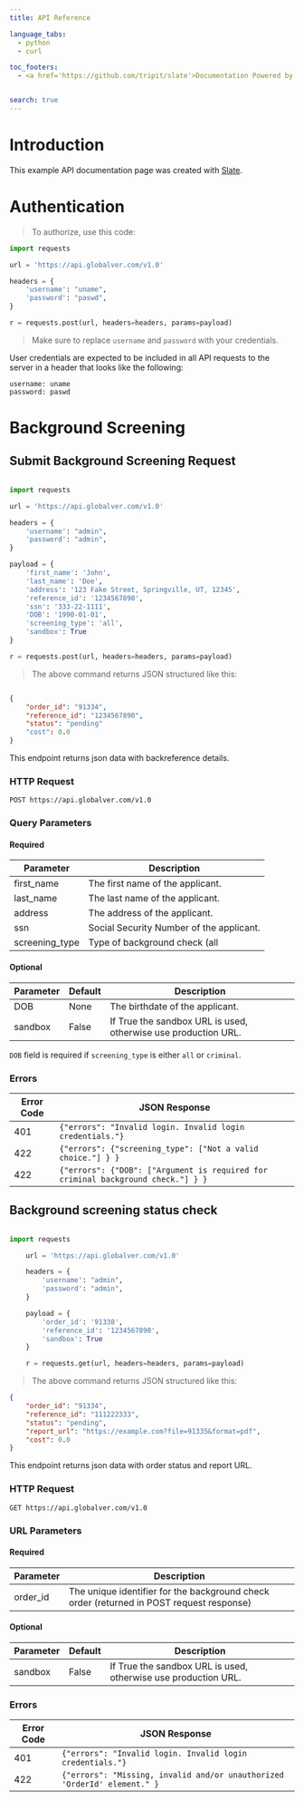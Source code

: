 ```yaml
---
title: API Reference

language_tabs:
  - python
  - curl

toc_footers:
  - <a href='https://github.com/tripit/slate'>Documentation Powered by Slate</a>


search: true
---
```


# Introduction

This example API documentation page was created with [Slate](https://github.com/tripit/slate).

# Authentication

> To authorize, use this code:


```python
import requests

url = 'https://api.globalver.com/v1.0'

headers = {
    'username': "uname",
    'password': "paswd",
}

r = requests.post(url, headers=headers, params=payload)
```

> Make sure to replace `username` and `password` with your credentials.


User credentials are expected to be included in all API requests to the server in a header that looks like the following:

```curl
username: uname
password: paswd
```

# Background Screening

## Submit Background Screening Request


```python

import requests

url = 'https://api.globalver.com/v1.0'

headers = {
    'username': "admin",
    'password': "admin",
}

payload = {
    'first_name': 'John',
    'last_name': 'Doe',
    'address': '123 Fake Street, Springville, UT, 12345',
    'reference_id': '1234567890',
    'ssn': '333-22-1111',
    'DOB': '1990-01-01',
    'screening_type': 'all',
    'sandbox': True
}

r = requests.post(url, headers=headers, params=payload)
```

> The above command returns JSON structured like this:

```json

{
    "order_id": "91334", 
    "reference_id": "1234567890", 
    "status": "pending"
    "cost": 0.0
}

```

This endpoint returns json data with backreference details.

### HTTP Request

`POST https://api.globalver.com/v1.0`

### Query Parameters


#### Required

Parameter      | Description
-------------- | -----------
first_name     | The first name of the applicant.
last_name      | The last name of the applicant.
address        | The address of the applicant.
ssn            | Social Security Number of the applicant.
screening_type | Type of background check (all|credit|criminal)

#### Optional

Parameter    | Default | Description
------------ | ------- | -----------
DOB          | None    | The birthdate of the applicant.
sandbox      | False   | If True the sandbox URL is used, otherwise use production URL.


<aside class="notice">
<code>DOB</code> field is required if <code>screening_type</code> is either <code>all</code> or <code>criminal</code>.
</aside>

### Errors

Error Code | JSON Response
---------- | -------------
401 | `{"errors": "Invalid login. Invalid login credentials."}`
422 | `{"errors": {"screening_type": ["Not a valid choice."] } }`
422 | `{"errors": {"DOB": ["Argument is required for criminal background check."] } }`




## Background screening status check


```python

import requests

    url = 'https://api.globalver.com/v1.0'

    headers = {
        'username': "admin",
        'password': "admin",
    }

    payload = {
        'order_id': '91338',
        'reference_id': '1234567890',
        'sandbox': True
    }

    r = requests.get(url, headers=headers, params=payload)
```

> The above command returns JSON structured like this:

```json
{
    "order_id": "91334", 
    "reference_id": "111222333", 
    "status": "pending", 
    "report_url": "https://example.com?file=91335&format=pdf",
    "cost": 0.0
}
```

This endpoint returns json data with order status and report URL.



### HTTP Request

`GET https://api.globalver.com/v1.0`

### URL Parameters

#### Required

Parameter | Description
--------- | -----------
order_id  | The unique identifier for the background check order (returned in POST request response)

#### Optional

Parameter    | Default | Description
------------ | ------- | -----------
sandbox      | False   | If True the sandbox URL is used, otherwise use production URL.


### Errors

Error Code | JSON Response
---------- | -------------
401 | `{"errors": "Invalid login. Invalid login credentials."}`
422 | `{"errors": "Missing, invalid and/or unauthorized 'OrderId' element." }`




